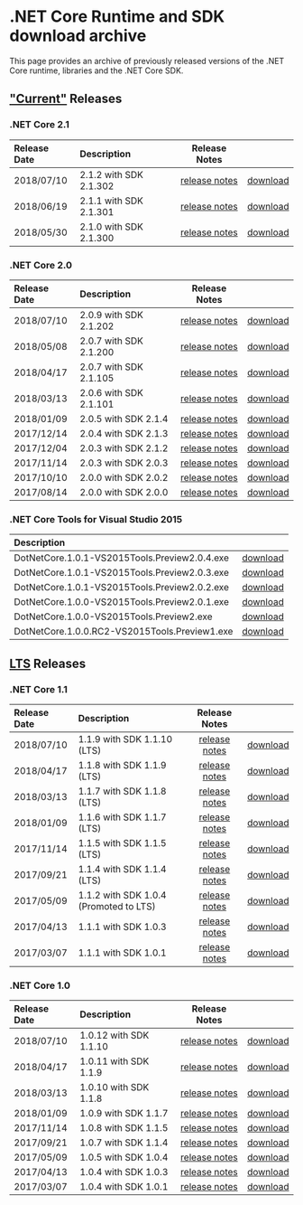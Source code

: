 # .NET Core Runtime and SDK download archive

This page provides an archive of previously released versions of the .NET Core runtime, libraries and the .NET Core SDK.

## ["Current"](https://www.microsoft.com/net/core/support) Releases

### .NET Core 2.1

| Release Date | Description | Release Notes | |
| :-- | :-- | :--: | :--: |
| 2018/07/10 | 2.1.2 with SDK 2.1.302 | [release notes](2.1/2.1.2.md) | [download](download-archives/2.1.2-download.md) |
| 2018/06/19 | 2.1.1 with SDK 2.1.301 | [release notes](2.1/2.1.1.md) | [download](download-archives/2.1.1-download.md) |
| 2018/05/30 | 2.1.0 with SDK 2.1.300 | [release notes](2.1/2.1.0.md) | [download](download-archives/2.1.0-download.md) |

### .NET Core 2.0

| Release Date | Description | Release Notes | |
| :-- | :-- | :--: | :--: |
| 2018/07/10 | 2.0.9 with SDK 2.1.202 | [release notes](2.0/2.0.9.md) | [download](download-archives/2.0.9-download.md) |
| 2018/05/08 | 2.0.7 with SDK 2.1.200 | [release notes](https://github.com/dotnet/cli/releases/tag/v2.1.200) | [download](download-archives/2.1.200-sdk-download.md) |
| 2018/04/17 | 2.0.7 with SDK 2.1.105 | [release notes](2.0/2.0.7.md) | [download](download-archives/2.0.7-download.md) |
| 2018/03/13 | 2.0.6 with SDK 2.1.101 | [release notes](2.0/2.0.6.md) | [download](download-archives/2.0.6-download.md) |
| 2018/01/09 | 2.0.5 with SDK 2.1.4 | [release notes](2.0/2.0.5.md) | [download](download-archives/2.0.5-download.md) |
| 2017/12/14 | 2.0.4 with SDK 2.1.3 | [release notes](2.0/2.0.4.md) | [download](download-archives/2.0.4-download.md) |
| 2017/12/04 | 2.0.3 with SDK 2.1.2 | [release notes](https://github.com/dotnet/cli/releases/tag/v2.1.2) | [download](download-archives/2.1.2-sdk-download.md) |
| 2017/11/14 | 2.0.3 with SDK 2.0.3 | [release notes](2.0/2.0.3.md) | [download](download-archives/2.0.3.md) |
| 2017/10/10 | 2.0.0 with SDK 2.0.2 | [release notes](https://github.com/dotnet/cli/releases/tag/v2.0.2) | [download](download-archives/2.0.2-sdk-download.md) |
| 2017/08/14 | 2.0.0 with SDK 2.0.0 | [release notes](2.0/2.0.0.md) | [download](download-archives/2.0.0-download.md) |

### .NET Core Tools for Visual Studio 2015

| Description | |
| :-- | :--: |
| DotNetCore.1.0.1-VS2015Tools.Preview2.0.4.exe | [download](https://download.microsoft.com/download/D/7/5/D75188CA-848C-4634-B402-4B746E9F516A/DotNetCore.1.0.1-VS2015Tools.Preview2.0.4.exe) |
| DotNetCore.1.0.1-VS2015Tools.Preview2.0.3.exe | [download](https://go.microsoft.com/fwlink/?LinkID=827546) |
| DotNetCore.1.0.1-VS2015Tools.Preview2.0.2.exe | [download](https://download.microsoft.com/download/5/5/7/557D02A5-C3D0-4EF6-A570-4F75CD0DA5BF/DotNetCore.1.0.1-VS2015Tools.Preview2.0.2.exe) |
| DotNetCore.1.0.0-VS2015Tools.Preview2.0.1.exe | [download](https://download.microsoft.com/download/2/F/8/2F864C4E-6980-4AFC-B64E-0AC04837FD6C/DotNetCore.1.0.0-VS2015Tools.Preview2.0.1.exe) |
| DotNetCore.1.0.0-VS2015Tools.Preview2.exe | [download](https://download.microsoft.com/download/A/3/8/A38489F3-9777-41DD-83F8-2CBDFAB2520C/DotNetCore.1.0.0-VS2015Tools.Preview2.exe) |
| DotNetCore.1.0.0.RC2-VS2015Tools.Preview1.exe | [download](https://download.microsoft.com/download/4/6/1/46116DFF-29F9-4FF8-94BF-F9BE05BE263B/DotNetCore.1.0.0.RC2-VS2015Tools.Preview1.exe) |

## [LTS](https://www.microsoft.com/net/core/support) Releases

### .NET Core 1.1

| Release Date | Description | Release Notes | |
| :-- | :-- | :--: | :--: |
| 2018/07/10 | 1.1.9 with SDK 1.1.10 (LTS)          | [release notes](1.1/1.1.9.md) | [download](download-archives/1.1.9-download.md) |
| 2018/04/17 | 1.1.8 with SDK 1.1.9 (LTS)          | [release notes](1.1/1.1.8.md) | [download](download-archives/1.1.8-download.md) |
| 2018/03/13 | 1.1.7 with SDK 1.1.8 (LTS)          | [release notes](1.1/1.1.7.md) | [download](download-archives/1.1.7-download.md) |
| 2018/01/09 | 1.1.6 with SDK 1.1.7 (LTS)          | [release notes](1.1/1.1.6.md) | [download](download-archives/1.1.6-download.md) |
| 2017/11/14 | 1.1.5 with SDK 1.1.5 (LTS)          | [release notes](1.1/1.1.5.md) | [download](download-archives/1.1.5.md) |
| 2017/09/21 | 1.1.4 with SDK 1.1.4 (LTS)          | [release notes](1.1/1.1.4.md) | [download](download-archives/1.1.4-download.md) |
| 2017/05/09 | 1.1.2 with SDK 1.0.4 (Promoted to LTS)     | [release notes](1.1/1.1.2.md) | [download](download-archives/1.1.2-download.md) |
| 2017/04/13 | 1.1.1 with SDK 1.0.3                | [release notes](https://github.com/dotnet/cli/releases/tag/v1.0.3) | [download](download-archives/1.0.3-sdk-download.md) |
| 2017/03/07 | 1.1.1 with SDK 1.0.1                | [release notes](1.1/1.1.1.md) | [download](download-archives/1.1.1-download.md) |

### .NET Core 1.0

| Release Date | Description | Release Notes | |
| :-- | :-- | :--: | :--: |
| 2018/07/10 | 1.0.12 with SDK 1.1.10               | [release notes](1.0/1.0.12.md) | [download](download-archives/1.0.12-download.md) |
| 2018/04/17 | 1.0.11 with SDK 1.1.9               | [release notes](1.0/1.0.11.md) | [download](download-archives/1.0.11-download.md) |
| 2018/03/13 | 1.0.10 with SDK 1.1.8               | [release notes](1.0/1.0.10.md) | [download](download-archives/1.0.10-download.md) |
| 2018/01/09 | 1.0.9 with SDK 1.1.7                | [release notes](1.0/1.0.9.md) | [download](download-archives/1.0.9-download.md) |
| 2017/11/14 | 1.0.8 with SDK 1.1.5                | [release notes](1.0/1.0.8.md) | [download](download-archives/1.0.8.md) |
| 2017/09/21 | 1.0.7 with SDK 1.1.4                | [release notes](1.0/1.0.7.md) | [download](download-archives/1.0.7-download.md) |
| 2017/05/09 | 1.0.5 with SDK 1.0.4                | [release notes](1.0/1.0.5.md) | [download](download-archives/1.0.5-download.md) |
| 2017/04/13 | 1.0.4 with SDK 1.0.3                | [release notes](https://github.com/dotnet/cli/releases/tag/v1.0.3) | [download](download-archives/1.0.3-sdk-download.md) |
| 2017/03/07 | 1.0.4 with SDK 1.0.1                | [release notes](1.0/1.0.4.md) | [download](download-archives/1.0.4-download.md) |
